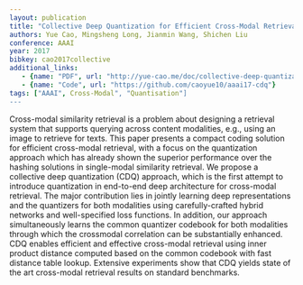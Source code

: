 ```yaml
---
layout: publication
title: "Collective Deep Quantization for Efficient Cross-Modal Retrieval"
authors: Yue Cao, Mingsheng Long, Jianmin Wang, Shichen Liu
conference: AAAI
year: 2017
bibkey: cao2017collective
additional_links:
   - {name: "PDF", url: "http://yue-cao.me/doc/collective-deep-quantization-aaai17.pdf"}
   - {name: "Code", url: "https://github.com/caoyue10/aaai17-cdq"}   
tags: ["AAAI", Cross-Modal", "Quantisation"]
---
```

Cross-modal similarity retrieval is a problem about designing a retrieval system that supports querying across
content modalities, e.g., using an image to retrieve for
texts. This paper presents a compact coding solution for
efficient cross-modal retrieval, with a focus on the quantization approach which has already shown the superior
performance over the hashing solutions in single-modal
similarity retrieval. We propose a collective deep quantization (CDQ) approach, which is the first attempt to
introduce quantization in end-to-end deep architecture
for cross-modal retrieval. The major contribution lies in
jointly learning deep representations and the quantizers
for both modalities using carefully-crafted hybrid networks and well-specified loss functions. In addition, our
approach simultaneously learns the common quantizer
codebook for both modalities through which the crossmodal correlation can be substantially enhanced. CDQ
enables efficient and effective cross-modal retrieval using inner product distance computed based on the common codebook with fast distance table lookup. Extensive experiments show that CDQ yields state of the art
cross-modal retrieval results on standard benchmarks.
